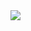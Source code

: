 <img src="[https://ibb.co/Kpd8Wb3L](https://i.ibb.co/wFV24Bxw/Screenshot-2025-04-08-182614.jpg)" />
